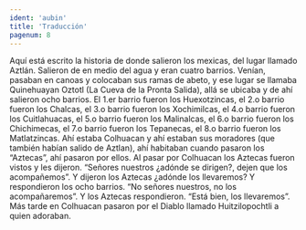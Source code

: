```yaml
---
ident: 'aubin'
title: 'Traducción'
pagenum: 8
---
```

Aquí está escrito la historia de donde salieron los mexicas, del lugar llamado Aztlán. Salieron de en medio del agua y eran cuatro barrios. Venían, pasaban en canoas y colocaban sus ramas de abeto, y ese lugar se llamaba Quinehuayan Oztotl (La Cueva de la Pronta Salida), allá se ubicaba y de ahí salieron ocho barrios. El 1.er barrio fueron los Huexotzincas, el 2.o barrio fueron los Chalcas, el 3.o barrio fueron los Xochimilcas, el 4.o barrio fueron los Cuitlahuacas, el 5.o barrio fueron los Malinalcas, el 6.o barrio fueron los Chichimecas, el 7.o barrio fueron los Tepanecas, el 8.o barrio fueron los Matlatzincas.
Ahí estaba Colhuacan y ahí estaban sus moradores (que también habían salido de Aztlan),  ahí habitaban cuando pasaron los “Aztecas”, ahí pasaron por ellos.
Al pasar por Colhuacan los Aztecas fueron vistos y les dijeron. “Señores nuestros ¿adónde se dirigen?, dejen que los acompañemos”. Y dijeron los Aztecas ¿adónde los llevaremos? Y respondieron los ocho barrios. “No señores nuestros, no los acompañaremos”. Y los Aztecas respondieron. “Está bien, los llevaremos”. Más tarde en Colhuacan pasaron por el Diablo llamado Huitzilopochtli a quien adoraban.
